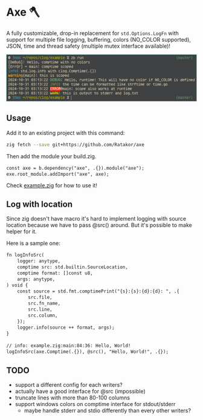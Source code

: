 # Axe 🪓

A fully customizable, drop-in replacement for `std.Options.LogFn` with support
for multiple file logging, buffering, colors (NO_COLOR supported), JSON, time
and thread safety (multiple mutex interface available)!

![](screenshot.png)

## Usage

Add it to an existing project with this command:
```sh
zig fetch --save git+https://github.com/Ratakor/axe
```
Then add the module your build.zig.
```zig
const axe = b.dependency("axe", .{}).module("axe");
exe.root_module.addImport("axe", axe);
```

Check [example.zig](example/example.zig) for how to use it!

## Log with location
Since zig doesn't have macro it's hard to implement logging with source
location because we have to pass @src() around.
But it's possible to make helper for it.

Here is a sample one:
```zig
fn logInfoSrc(
    logger: anytype,
    comptime src: std.builtin.SourceLocation,
    comptime format: []const u8,
    args: anytype,
) void {
    const source = std.fmt.comptimePrint("{s}:{s}:{d}:{d}: ", .{
        src.file,
        src.fn_name,
        src.line,
        src.column,
    });
    logger.info(source ++ format, args);
}

// info: example.zig:main:84:36: Hello, World!
logInfoSrc(axe.Comptime(.{}), @src(), "Hello, World!", .{});
```

## TODO
- support a different config for each writers?
- actually have a good interface for @src (impossible)
- truncate lines with more than 80-100 columns
- support windows colors on comptime interface for stdout/stderr
  - maybe handle stderr and stdio differently than every other writers?
